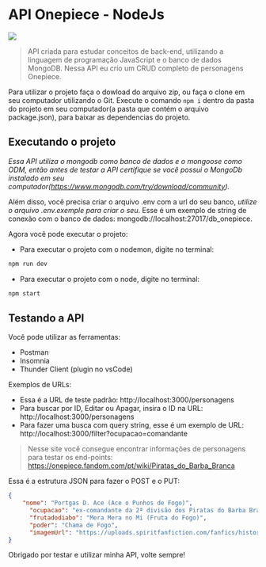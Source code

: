 # API Onepiece - NodeJs

<img src="https://www.pngitem.com/pimgs/m/622-6228786_one-piece-anime-banner-hd-png-download.png" />

> API criada para estudar conceitos de back-end, utilizando a linguagem de programação JavaScript e o banco de dados MongoDB. Nessa API eu crio um CRUD completo de personagens Onepiece.

Para utilizar o projeto faça o dowload do arquivo zip, ou faça o clone em seu computador utilizando o Git. Execute o comando `npm i` dentro da pasta do projeto em seu computador(a pasta que contém o arquivo package.json), para baixar as dependencias do projeto.

## Executando o projeto

*Essa API utiliza o mongodb como banco de dados e o mongoose como ODM, então antes de testar a API certifique se você possui o MongoDb instalado em seu computador(https://www.mongodb.com/try/download/community).*

Além disso, você precisa criar o arquivo .env com a url do seu banco, *utilize o arquivo .env.exemple para criar o seu*. Esse é um exemplo de string de conexão com o banco de dados: mongodb://localhost:27017/db_onepiece.

Agora você pode executar o projeto: 
* Para executar o projeto com o nodemon, digite no terminal: 
```bash
npm run dev
```
* Para executar o projeto com o node, digite no terminal: 
```bash
npm start
```
## Testando a API

Você pode utilizar as ferramentas:

* Postman
* Insomnia
* Thunder Client (plugin no vsCode)

Exemplos de URLs: 
* Essa é a URL de teste padrão: http://localhost:3000/personagens
* Para buscar por ID, Editar ou Apagar, insira o ID na URL: http://localhost:3000/personagens
* Para fazer uma busca com query string, esse é um exemplo de URL: http://localhost:3000/filter?ocupacao=comandante

> Nesse site você consegue encontrar informações de personagens para testar os end-points: https://onepiece.fandom.com/pt/wiki/Piratas_do_Barba_Branca

Essa é a estrutura JSON para fazer o POST e o PUT:

```json
{
    "nome": "Portgas D. Ace (Ace o Punhos de Fogo)",
      "ocupacao": "ex-comandante da 2ª divisão dos Piratas do Barba Branca",
      "frutadodiabo": "Mera Mera no Mi (Fruta do Fogo)",
      "poder": "Chama de Fogo",
      "imagemUrl": "https://uploads.spiritfanfiction.com/fanfics/historias/202010/izuku-d-ace--o-punho-de-fogo-20871150-291020200820.png"
}
```

Obrigado por testar e utilizar minha API, volte sempre!